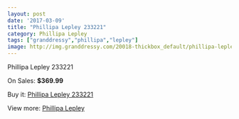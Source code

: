 ```yaml
---
layout: post
date: '2017-03-09'
title: "Phillipa Lepley 233221"
category: Phillipa Lepley
tags: ["granddressy","phillipa","lepley"]
image: http://img.granddressy.com/20018-thickbox_default/phillipa-lepley-233221.jpg
---
```

Phillipa Lepley 233221

On Sales: **$369.99**
<a href="https://www.granddressy.com/en/phillipa-lepley/18999-phillipa-lepley-233221.html"><amp-img layout="responsive" width="600" height="600" src="//img.granddressy.com/20018-thickbox_default/phillipa-lepley-233221.jpg" alt="Phillipa Lepley 233221 0" /></a>

Buy it: [Phillipa Lepley 233221](https://www.granddressy.com/en/phillipa-lepley/18999-phillipa-lepley-233221.html "Phillipa Lepley 233221")

View more: [Phillipa Lepley](https://www.granddressy.com/en/32-phillipa-lepley "Phillipa Lepley")
